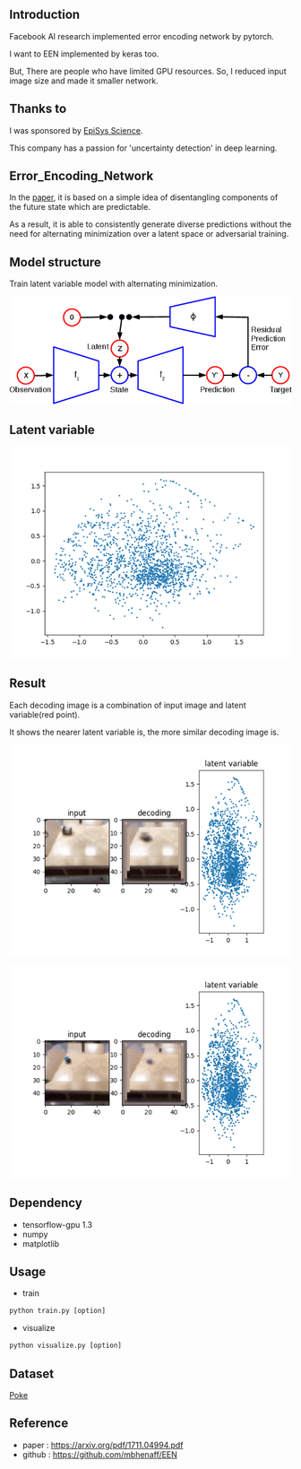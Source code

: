 ## Introduction

Facebook AI research implemented error encoding network by pytorch.

I want to EEN implemented by keras too.

But, There are people who have limited GPU resources. So, I reduced input image size and made it smaller network.

## Thanks to

I was sponsored by [EpiSys Science](http://episci-inc.com/).

This company has a passion for 'uncertainty detection' in deep learning. 

## Error_Encoding_Network

In the [paper](https://arxiv.org/pdf/1711.04994.pdf), it is based on a simple idea of disentangling components of the future state which are predictable.

As a result, it is able to consistently generate diverse predictions without the need for alternating minimization over a latent space or adversarial training.

## Model structure

Train latent variable model with alternating minimization.

![structure](./img/een-crop.png)

## Latent variable

![pca](./img/z_pca_dist.png)


## Result

Each decoding image is a  combination of input image and latent variable(red point).

It shows the nearer latent variable is, the more similar decoding image is.
 
![demo](./results/cond_0.gif)

![demo](./results/cond_11.gif)

## Dependency

- tensorflow-gpu 1.3
- numpy
- matplotlib

## Usage

- train
```python
python train.py [option]
```
- visualize
```python
python visualize.py [option]
```

## Dataset

[Poke](http://ashvin.me/pokebot-website/)

## Reference
- paper : https://arxiv.org/pdf/1711.04994.pdf
- github : https://github.com/mbhenaff/EEN




